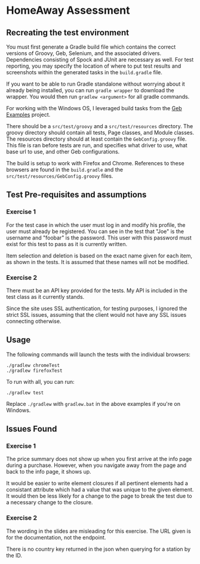 # HomeAway Assessment

## Recreating the test environment

You must first generate a Gradle build file which contains the correct versions of Groovy, Geb, Selenium, and the associated drivers.  Dependencies consisting of Spock and JUnit are necessary as well.  For test reporting, you may specify the location of where to put test results and screenshots within the generated tasks in the `build.gradle` file.

If you want to be able to run Gradle standalone without worrying about it already being installed, you can run `gradle wrapper` to download the wrapper.  You would then run `gradlew <argument>` for all gradle commands.

For working with the Windows OS, I leveraged build tasks from the [Geb Examples](https://github.com/geb/geb-example-gradle) project.

There should be a `src/test/groovy` and a `src/test/resources` directory.  The groovy directory should contain all tests, Page classes, and Module classes.  The resources directory should at least contain the `GebConfig.groovy` file.  This file is ran before tests are run, and specifies what driver to use, what base url to use, and other Geb configurations.

The build is setup to work with Firefox and Chrome. References to these browsers are found in the `build.gradle` and the `src/test/resources/GebConfig.groovy` files.

## Test Pre-requisites and assumptions

### Exercise 1

For the test case in which the user must log in and modify his profile, the user must already be registered. You can see in the test that "Joe" is the username and "foobar" is the password.  This user with this password must exist for this test to pass as it is currently written.

Item selection and deletion is based on the exact name given for each item, as shown in the tests.  It is assumed that these names will not be modified.

### Exercise 2

There must be an API key provided for the tests.  My API is included in the test class as it currently stands.

Since the site uses SSL authentication, for testing purposes, I ignored the strict SSL issues, assuming that the client would not have any SSL issues connecting otherwise.

## Usage

The following commands will launch the tests with the individual browsers:

    ./gradlew chromeTest
    ./gradlew firefoxTest

To run with all, you can run:

    ./gradlew test

Replace `./gradlew` with `gradlew.bat` in the above examples if you're on Windows.

## Issues Found

### Exercise 1

The price summary does not show up when you first arrive at the info page during a purchase.  However, when you navigate away from the page and back to the info page, it shows up.

It would be easier to write element closures if all pertinent elements had a consistant attribute which had a value that was unique to the given element. It would then be less likely for a change to the page to break the test due to a necessary change to the closure.

### Exercise 2

The wording in the slides are misleading for this exercise.  The URL given is for the documentation, not the endpoint.

There is no country key returned in the json when querying for a station by the ID.
